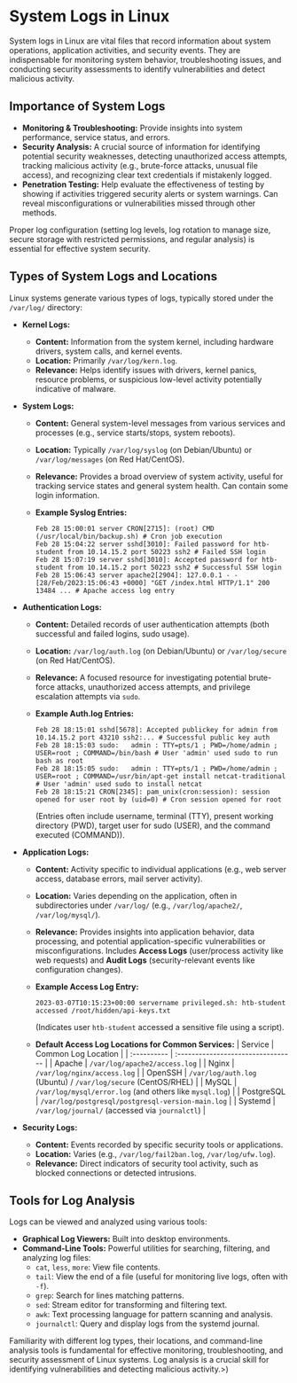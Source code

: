 # System Logs in Linux

System logs in Linux are vital files that record information about system operations, application activities, and security events. They are indispensable for monitoring system behavior, troubleshooting issues, and conducting security assessments to identify vulnerabilities and detect malicious activity.

## Importance of System Logs

* **Monitoring & Troubleshooting:** Provide insights into system performance, service status, and errors.
* **Security Analysis:** A crucial source of information for identifying potential security weaknesses, detecting unauthorized access attempts, tracking malicious activity (e.g., brute-force attacks, unusual file access), and recognizing clear text credentials if mistakenly logged.
* **Penetration Testing:** Help evaluate the effectiveness of testing by showing if activities triggered security alerts or system warnings. Can reveal misconfigurations or vulnerabilities missed through other methods.

Proper log configuration (setting log levels, log rotation to manage size, secure storage with restricted permissions, and regular analysis) is essential for effective system security.

## Types of System Logs and Locations

Linux systems generate various types of logs, typically stored under the `/var/log/` directory:

* **Kernel Logs:**
    * **Content:** Information from the system kernel, including hardware drivers, system calls, and kernel events.
    * **Location:** Primarily `/var/log/kern.log`.
    * **Relevance:** Helps identify issues with drivers, kernel panics, resource problems, or suspicious low-level activity potentially indicative of malware.

* **System Logs:**
    * **Content:** General system-level messages from various services and processes (e.g., service starts/stops, system reboots).
    * **Location:** Typically `/var/log/syslog` (on Debian/Ubuntu) or `/var/log/messages` (on Red Hat/CentOS).
    * **Relevance:** Provides a broad overview of system activity, useful for tracking service states and general system health. Can contain some login information.

    * **Example Syslog Entries:**
        ```log
        Feb 28 15:00:01 server CRON[2715]: (root) CMD (/usr/local/bin/backup.sh) # Cron job execution
        Feb 28 15:04:22 server sshd[3010]: Failed password for htb-student from 10.14.15.2 port 50223 ssh2 # Failed SSH login
        Feb 28 15:07:19 server sshd[3010]: Accepted password for htb-student from 10.14.15.2 port 50223 ssh2 # Successful SSH login
        Feb 28 15:06:43 server apache2[2904]: 127.0.0.1 - - [28/Feb/2023:15:06:43 +0000] "GET /index.html HTTP/1.1" 200 13484 ... # Apache access log entry
        ```

* **Authentication Logs:**
    * **Content:** Detailed records of user authentication attempts (both successful and failed logins, sudo usage).
    * **Location:** `/var/log/auth.log` (on Debian/Ubuntu) or `/var/log/secure` (on Red Hat/CentOS).
    * **Relevance:** A focused resource for investigating potential brute-force attacks, unauthorized access attempts, and privilege escalation attempts via `sudo`.

    * **Example Auth.log Entries:**
        ```log
        Feb 28 18:15:01 sshd[5678]: Accepted publickey for admin from 10.14.15.2 port 43210 ssh2:... # Successful public key auth
        Feb 28 18:15:03 sudo:   admin : TTY=pts/1 ; PWD=/home/admin ; USER=root ; COMMAND=/bin/bash # User 'admin' used sudo to run bash as root
        Feb 28 18:15:05 sudo:   admin : TTY=pts/1 ; PWD=/home/admin ; USER=root ; COMMAND=/usr/bin/apt-get install netcat-traditional # User 'admin' used sudo to install netcat
        Feb 28 18:15:21 CRON[2345]: pam_unix(cron:session): session opened for user root by (uid=0) # Cron session opened for root
        ```
        (Entries often include username, terminal (TTY), present working directory (PWD), target user for sudo (USER), and the command executed (COMMAND)).

* **Application Logs:**
    * **Content:** Activity specific to individual applications (e.g., web server access, database errors, mail server activity).
    * **Location:** Varies depending on the application, often in subdirectories under `/var/log/` (e.g., `/var/log/apache2/`, `/var/log/mysql/`).
    * **Relevance:** Provides insights into application behavior, data processing, and potential application-specific vulnerabilities or misconfigurations. Includes **Access Logs** (user/process activity like web requests) and **Audit Logs** (security-relevant events like configuration changes).

    * **Example Access Log Entry:**
        ```log
        2023-03-07T10:15:23+00:00 servername privileged.sh: htb-student accessed /root/hidden/api-keys.txt
        ```
        (Indicates user `htb-student` accessed a sensitive file using a script).

    * **Default Access Log Locations for Common Services:**
		| Service         | Common Log Location                |
        | :----------    | :--------------------------------- |
        | Apache         | `/var/log/apache2/access.log`      |
        | Nginx            | `/var/log/nginx/access.log`        |
        | OpenSSH      | `/var/log/auth.log` (Ubuntu) / `/var/log/secure` (CentOS/RHEL) |
        | MySQL          | `/var/log/mysql/error.log` (and others like `mysql.log`) |
        | PostgreSQL  | `/var/log/postgresql/postgresql-version-main.log` |
        | Systemd        | `/var/log/journal/` (accessed via `journalctl`) |

* **Security Logs:**
    * **Content:** Events recorded by specific security tools or applications.
    * **Location:** Varies (e.g., `/var/log/fail2ban.log`, `/var/log/ufw.log`).
    * **Relevance:** Direct indicators of security tool activity, such as blocked connections or detected intrusions.

## Tools for Log Analysis

Logs can be viewed and analyzed using various tools:

* **Graphical Log Viewers:** Built into desktop environments.
* **Command-Line Tools:** Powerful utilities for searching, filtering, and analyzing log files:
    * `cat`, `less`, `more`: View file contents.
    * `tail`: View the end of a file (useful for monitoring live logs, often with `-f`).
    * `grep`: Search for lines matching patterns.
    * `sed`: Stream editor for transforming and filtering text.
    * `awk`: Text processing language for pattern scanning and analysis.
    * `journalctl`: Query and display logs from the systemd journal.

Familiarity with different log types, their locations, and command-line analysis tools is fundamental for effective monitoring, troubleshooting, and security assessment of Linux systems. Log analysis is a crucial skill for identifying vulnerabilities and detecting malicious activity.>)